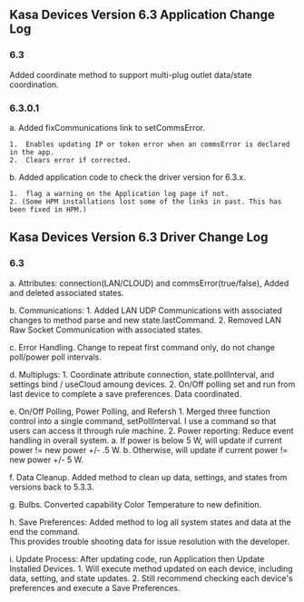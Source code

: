 ## Kasa Devices Version 6.3 Application Change Log

### 6.3
Added coordinate method to support multi-plug outlet data/state coordination.

### 6.3.0.1
a.  Added fixCommunications link to setCommsError.

    1.  Enables updating IP or token error when an commsError is declared in the app.
    2.  Clears error if corrected.

b.  Added application code to check the driver version for 6.3.x.

    1.  flag a warning on the Application log page if not.
    2. (Some HPM installations lost some of the links in past. This has been fixed in HPM.)

## Kasa Devices Version 6.3 Driver Change Log
### 6.3
a.  Attributes: connection(LAN/CLOUD) and commsError(true/false),  Added and deleted associated states.

b.  Communications:
    1.  Added LAN UDP Communications with associated changes to method parse and new state.lastCommand.
    2.  Removed LAN Raw Socket Communication with associated states.
    
c.  Error Handling.  Change to repeat first command only, do not change poll/power poll intervals.

d.  Multiplugs:
    1.  Coordinate attribute connection, state.pollInterval, and settings bind / useCloud amoung devices.
    2.  On/Off polling set and run from last device to complete a save preferences.  Data coordinated.

e.  On/Off Polling, Power Polling, and Refersh
    1.  Merged three function control into a single command, setPollInterval.  I use a command so that users can access it through rule machine.
    2.  Power reporting:  Reduce event handling in overall system.
        a.  If power is below 5 W, will update if current power != new power +/- .5 W.
	b.  Otherwise, will update if current power != new power +/- 5 W.

f.  Data Cleanup.  Added method to clean up data, settings, and states from versions back to 5.3.3.

g.  Bulbs.  Converted capability Color Temperature to new definition.

h.  Save Preferences:  Added method to log all system states and data at the end the command.  
This provides trouble shooting data for issue resolution with the developer.

i.  Update Process: After updating code, run Application then Update Installed Devices.
    1.  Will execute method updated on each device, including data, setting, and state updates.
    2.  Still recommend checking each device's preferences and execute a Save Preferences.


